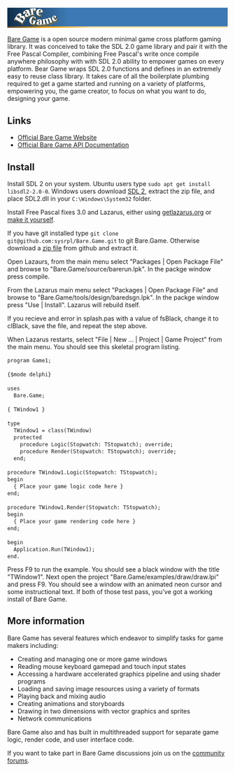 ![Bare Game](/splash.gif?raw=true "Bare Game")

[Bare Game](http://www.baregame.org) is a open source modern minimal game cross platform gaming library. It was conceived to take the SDL 2.0 game library and pair it with the Free Pascal Compiler, combining Free Pascal's write once compile anywhere philosophy with with SDL 2.0 ability to empower games on every platform. Bear Game wraps SDL 2.0 functions and defines in an extremely easy to reuse class library. It takes care of all the boilerplate plumbing required to get a game started and running on a variety of platforms, empowering you, the game creator, to focus on what you want to do, designing your game. 

## Links

- [Official Bare Game Website](http://www.baregame.org) 
- [Official Bare Game API Documentation](http://www.baregame.org/#bare_game) 

## Install

Install SDL 2 on your system. Ubuntu users type `sudo apt get install libsdl2-2.0-0`. Windows users download [SDL 2](https://www.libsdl.org/download-2.0.php), extract the zip file, and place SDL2.dll in your `C:\Windows\System32` folder.

Install Free Pascal fixes 3.0 and Lazarus, either using [getlazarus.org](http://www.getlazarus.org/setup) or [make it yourself](http://www.getlazarus.org/setup/making). 

If you have git installed type `git clone git@github.com:sysrpl/Bare.Game.git` to git Bare.Game. Otherwise download a [zip file](https://github.com/sysrpl/Bare.Game/archive/master.zip) from github and extract it.

Open Lazaurs, from the main menu select "Packages | Open Package File" and browse to "Bare.Game/source/barerun.lpk". In the packge window press compile.

From the Lazarus main menu select "Packages | Open Package File" and browse to "Bare.Game/tools/design/baredsgn.lpk". In the packge window press "Use | Install". Lazarus will rebuild itself.

If you recieve and error in splash.pas with a value of fsBlack, change it to clBlack, save the file, and repeat the step above.

When Lazarus restarts, select "File | New ... | Project | Game Project" from the main menu. You should see this skeletal program listing.

```
program Game1;

{$mode delphi}

uses
  Bare.Game;

{ TWindow1 }

type
  TWindow1 = class(TWindow)
  protected
    procedure Logic(Stopwatch: TStopwatch); override;
    procedure Render(Stopwatch: TStopwatch); override;
  end;

procedure TWindow1.Logic(Stopwatch: TStopwatch);
begin
  { Place your game logic code here }
end;

procedure TWindow1.Render(Stopwatch: TStopwatch);
begin
  { Place your game rendering code here }
end;

begin
  Application.Run(TWindow1);
end.
```

Press F9 to run the example. You should see a black window with the title "TWindow1". Next open the project "Bare.Game/examples/draw/draw.lpi" and press F9. You should see a window with an animated neon cursor and some instructional text. If both of those test pass, you've got a working install of Bare Game.

## More information

Bare Game has several features which endeavor to simplify tasks for game makers including: 

- Creating and managing one or more game windows
- Reading mouse keyboard gamepad and touch input states
- Accessing a hardware accelerated graphics pipeline and using shader programs
- Loading and saving image resources using a variety of formats
- Playing back and mixing audio
- Creating animations and storyboards
- Drawing in two dimensions with vector graphics and sprites
- Network communications

Bare Game also and has built in multithreaded support for separate game logic, render code, and user interface code. 

If you want to take part in Bare Game discussions join us on the [community forums](http://www.getlazarus.org/forums/viewforum.php?f=17).
